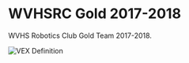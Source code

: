 # WVHSRC Gold 2017-2018
WVHS Robotics Club Gold Team 2017-2018.

![VEX Definition](http://i.imgur.com/jwzJFg1.png)
